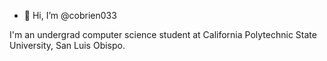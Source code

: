 - 👋 Hi, I’m @cobrien033

I'm an undergrad computer science student at California Polytechnic State University, San Luis Obispo. <br>

